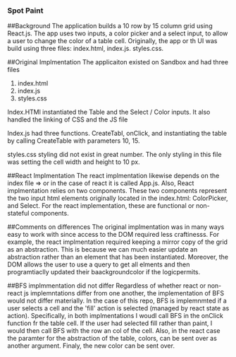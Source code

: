 ### Spot Paint

##Background 
The application builds a 10 row by 15 column grid using React.js. The app uses two inputs, a color  picker and a select input, to allow a user to change the color of a table cell. Originally, the app or th UI was build using three files: index.html, index.js. styles.css.

##Original Implmentation
The applicaiton existed on Sandbox and had three files
1) index.html
2) index.js
3) styles.css

Index.HTMl instantiated the Table and the Select / Color inputs. It also handled the linking of CSS and the JS file

Index.js had three functions. CreateTabl, onClick, and instantiating the table by calling CreateTable with parameters 10, 15. 

styles.css styling did not exist in great number. The only styling in this file was setting the cell width and height to 10 px. 

##React Implmentation
The react implmentation likewise depends on the index file => or in the case of react it is called App.js. Also, React implmentation relies on two components. These two components represent the two input html elements originally located in the index.html: ColorPicker, and Select. For the react implementation, these are functional or non-stateful components.

##Comments on differences
The original implmentation was in many ways easy to work with since access to the DOM required less craftinesss. For example, the react implmentation required keeping a mirror copy of the grid as an abstraction. This is because we can much easier update an abstraction rather than an element that has been instantiated. Moreover, the DOM allows the user to use a query to get all <Td> elments and then programtiaclly updated their baackgroundcolor if the logicpermits.
  
##BFS implmmentation did not differ
  Regardless of whether react or non-react js implemntations differ from one another, the implementation of BFS would not differ materially. In the case of this repo, BFS is implemnmted if a user selects a cell and the 'fill' action is selected (managed by react state as action). Specifically, in both implmentations I woudl call BFS in the onClick function fr the table cell. If the user had selected fill rather than paint, I would then call BFS with the row an col of the cell. Also, in the react case the paramter for the abstraction of the table, colors, can be sent over as another argument. Finaly, the new color can be sent over. 
